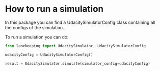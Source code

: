 # How to run a simulation
In this package you can find a UdacitySimulatorConfig class containing all the configs of the simulation.

To run a simulation you can do:

```python 
from lanekeeping import UdacitySimulator, UdacitySimulatorConfig

udacityConfig = UdacitySimulatorConfig()

result = UdacitySimulator.simulate(simulator_config=udacityConfig)
```